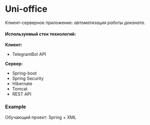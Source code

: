 # Uni-office

Клиент-серверное приложение: *автоматизация работы деканата*.

#### Используемый стек технологий:
**Клиент:** 
- TelegramBot API

**Сервер:** 
- Spring-boot
- Spring Security
- Hibernate
- Tomcat
- REST API

### Example
Обучающий проект: Spring + XML
